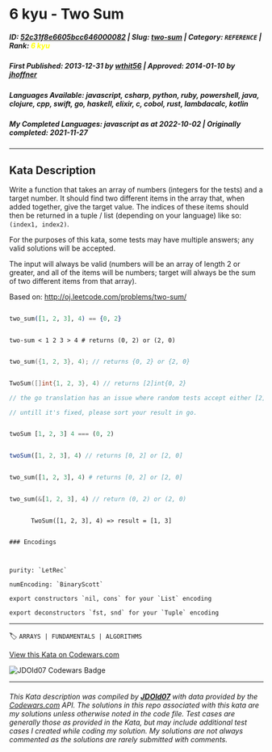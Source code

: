 # 6 kyu - Two Sum

##### **ID**: [52c31f8e6605bcc646000082](https://www.codewars.com/kata/52c31f8e6605bcc646000082) | **Slug**: [two-sum](https://www.codewars.com/kata/52c31f8e6605bcc646000082) | **Category**: `REFERENCE` | **Rank**: <span style="color:yellow">6 kyu</span>

##### **First Published**: 2013-12-31 ***by*** [wthit56](https://www.codewars.com/users/wthit56) | **Approved**: 2014-01-10 ***by*** [jhoffner](https://www.codewars.com/users/jhoffner)

##### **Languages Available**: javascript, csharp, python, ruby, powershell, java, clojure, cpp, swift, go, haskell, elixir, c, cobol, rust, lambdacalc, kotlin

##### **My Completed Languages**: javascript ***as at*** 2022-10-02 | **Originally completed**: 2021-11-27

---

## Kata Description


Write a function that takes an array of numbers (integers for the tests) and a target number. It should find two different items in the array that, when added together, give the target value. The indices of these items should then be returned in a tuple / list (depending on your language) like so: `(index1, index2)`.



For the purposes of this kata, some tests may have multiple answers; any valid solutions will be accepted.



The input will always be valid (numbers will be an array of length 2 or greater, and all of the items will be numbers; target will always be the sum of two different items from that array).



Based on: http://oj.leetcode.com/problems/two-sum/



```elixir

two_sum([1, 2, 3], 4) == {0, 2}

```

```lambdacalc

two-sum < 1 2 3 > 4 # returns (0, 2) or (2, 0)

```

```cpp

two_sum({1, 2, 3}, 4); // returns {0, 2} or {2, 0}

```

```go

TwoSum([]int{1, 2, 3}, 4) // returns [2]int{0, 2}

// the go translation has an issue where random tests accept either [2]int{0, 2} or [2]int{2, 0}, but fixed tests and sample tests demand the resulting slice to be sorted!

// untill it's fixed, please sort your result in go.

```

```haskell

twoSum [1, 2, 3] 4 === (0, 2)

```

```javascript

twoSum([1, 2, 3], 4) // returns [0, 2] or [2, 0]

```

```python

two_sum([1, 2, 3], 4) # returns [0, 2] or [2, 0]

```

```rust

two_sum(&[1, 2, 3], 4) // return (0, 2) or (2, 0)

```

```cobol

      TwoSum([1, 2, 3], 4) => result = [1, 3]

```



~~~if:lambdacalc

### Encodings



purity: `LetRec`  

numEncoding: `BinaryScott`  

export constructors `nil, cons` for your `List` encoding  

export deconstructors `fst, snd` for your `Tuple` encoding  

~~~



---


🏷 `ARRAYS | FUNDAMENTALS | ALGORITHMS`


[View this Kata on Codewars.com](https://www.codewars.com/kata/52c31f8e6605bcc646000082)

![](https://www.codewars.com/users/jdold07/badges/large "JDOld07 Codewars Badge")

---

###### *This Kata description was compiled by [**JDOld07**](https://tpstech.dev) with data provided by the [Codewars.com](https://www.codewars.com) API.  The solutions in this repo associated with this kata are my solutions unless otherwise noted in the code file.  Test cases are generally those as provided in the Kata, but may include additional test cases I created while coding my solution.  My solutions are not always commented as the solutions are rarely submitted with comments.*
